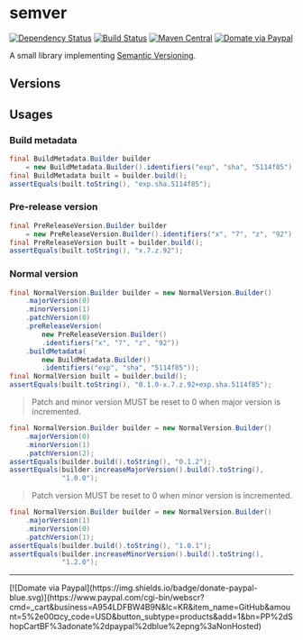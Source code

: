 # semver
[![Dependency Status](https://www.versioneye.com/user/projects/5669f12843cfea00310001c6/badge.svg)](https://www.versioneye.com/user/projects/5669f12843cfea00310001c6)
[![Build Status](https://travis-ci.org/jinahya/semver.svg)](https://travis-ci.org/jinahya/semver)
[![Maven Central](https://img.shields.io/maven-central/v/com.github.jinahya/semver.svg)](http://search.maven.org/#search%7Cga%7C1%7Cg%3A%22com.github.jinahya%22%20a%3A%22semver%22)
[![Domate via Paypal](https://img.shields.io/badge/donate-paypal-blue.svg)](https://www.paypal.com/cgi-bin/webscr?cmd=_cart&business=A954LDFBW4B9N&lc=KR&item_name=GitHub&amount=5%2e00&currency_code=USD&button_subtype=products&add=1&bn=PP%2dShopCartBF%3adonate%2dpaypal%2dblue%2epng%3aNonHosted)

A small library implementing [Semantic Versioning](http://semver.org).
## Versions

## Usages
### Build metadata
```java
final BuildMetadata.Builder builder
    = new BuildMetadata.Builder().identifiers("exp", "sha", "5114f85");
final BuildMetadata built = builder.build();
assertEquals(built.toString(), "exp.sha.5114f85");
```
### Pre-release version
```java
final PreReleaseVersion.Builder builder
    = new PreReleaseVersion.Builder().identifiers("x", "7", "z", "92");
final PreReleaseVersion built = builder.build();
assertEquals(built.toString(), "x.7.z.92");
```
### Normal version
```java
final NormalVersion.Builder builder = new NormalVersion.Builder()
    .majorVersion(0)
    .minorVersion(1)
    .patchVersion(0)
    .preReleaseVersion(
        new PreReleaseVersion.Builder()
        .identifiers("x", "7", "z", "92"))
    .buildMetadata(
        new BuildMetadata.Builder()
        .identifiers("exp", "sha", "5114f85"));
final NormalVersion built = builder.build();
assertEquals(built.toString(), "0.1.0-x.7.z.92+exp.sha.5114f85");
```
> Patch and minor version MUST be reset to 0 when major version is incremented.

```java
final NormalVersion.Builder builder = new NormalVersion.Builder()
    .majorVersion(0)
    .minorVersion(1)
    .patchVersion(2);
assertEquals(builder.build().toString(), "0.1.2");
assertEquals(builder.increaseMajorVersion().build().toString(),
             "1.0.0");
```
> Patch version MUST be reset to 0 when minor version is incremented.

```java
final NormalVersion.Builder builder = new NormalVersion.Builder()
    .majorVersion(1)
    .minorVersion(0)
    .patchVersion(1);
assertEquals(builder.build().toString(), "1.0.1");
assertEquals(builder.increaseMinorVersion().build().toString(),
             "1.2.0");
```
<hr/>
[![Domate via Paypal](https://img.shields.io/badge/donate-paypal-blue.svg)](https://www.paypal.com/cgi-bin/webscr?cmd=_cart&business=A954LDFBW4B9N&lc=KR&item_name=GitHub&amount=5%2e00&currency_code=USD&button_subtype=products&add=1&bn=PP%2dShopCartBF%3adonate%2dpaypal%2dblue%2epng%3aNonHosted)
